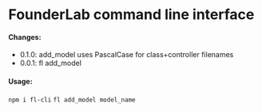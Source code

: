 # FounderLab command line interface

#### Changes: 

- 0.1.0: add_model uses PascalCase for class+controller filenames
- 0.0.1: fl add_model

#### Usage:

`npm i fl-cli`
`fl add_model model_name`
